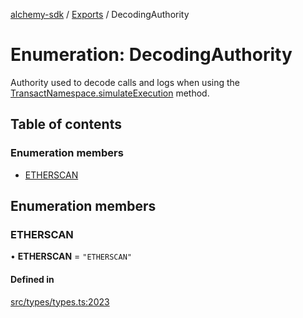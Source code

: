 [alchemy-sdk](../README.md) / [Exports](../modules.md) / DecodingAuthority

# Enumeration: DecodingAuthority

Authority used to decode calls and logs when using the
[TransactNamespace.simulateExecution](../classes/TransactNamespace.md#simulateexecution) method.

## Table of contents

### Enumeration members

- [ETHERSCAN](DecodingAuthority.md#etherscan)

## Enumeration members

### ETHERSCAN

• **ETHERSCAN** = `"ETHERSCAN"`

#### Defined in

[src/types/types.ts:2023](https://github.com/alchemyplatform/alchemy-sdk-js/blob/5992f68/src/types/types.ts#L2023)
